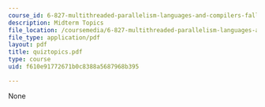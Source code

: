 ```yaml
---
course_id: 6-827-multithreaded-parallelism-languages-and-compilers-fall-2002
description: Midterm Topics
file_location: /coursemedia/6-827-multithreaded-parallelism-languages-and-compilers-fall-2002/f610e91772671b0c8388a5687968b395_quiztopics.pdf
file_type: application/pdf
layout: pdf
title: quiztopics.pdf
type: course
uid: f610e91772671b0c8388a5687968b395

---
```

None